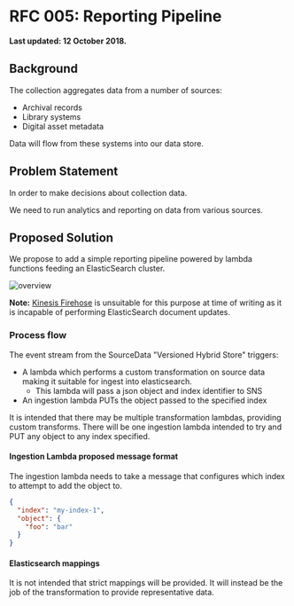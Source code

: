# RFC 005: Reporting Pipeline

**Last updated: 12 October 2018.**

## Background

The collection aggregates data from a number of sources:

- Archival records
- Library systems
- Digital asset metadata

Data will flow from these systems into our data store.

## Problem Statement

In order to make decisions about collection data.

We need to run analytics and reporting on data from various sources.

## Proposed Solution

We propose to add a simple reporting pipeline powered by lambda functions feeding an ElasticSearch cluster.

![overview](overview.png)

**Note:** [Kinesis Firehose](https://aws.amazon.com/blogs/aws/amazon-kinesis-firehose-simple-highly-scalable-data-ingestion/) is unsuitable for this purpose at time of writing as it is incapable of performing ElasticSearch document updates.

### Process flow

The event stream from the SourceData "Versioned Hybrid Store" triggers:

- A lambda which performs a custom transformation on source data making it suitable for ingest into elasticsearch.
  - This lambda will pass a json object and index identifier to SNS
- An ingestion lambda PUTs the object passed to the specified index

It is intended that there may be multiple transformation lambdas, providing custom transforms. There will be one ingestion lambda intended to try and PUT any object to any index specified.

#### Ingestion Lambda proposed message format

The ingestion lambda needs to take a message that configures which index to attempt to add the object to.

```json
{
  "index": "my-index-1",
  "object": {
    "foo": "bar"
  }
}
```

#### Elasticsearch mappings

It is not intended that strict mappings will be provided. It will instead be the job of the transformation to provide representative data.